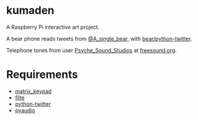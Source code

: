 # kumaden
A Raspberry Pi interactive art project.

A bear phone reads tweets from [@A_single_bear](http://twitter.com/A_single_bear/),
with [bear/python-twitter](https://github.com/bear/python-twitter/).

Telephone tones from user [Psyche_Sound_Studios](http://freesound.org/people/Psyche_Sound_Studios/) at [freesound.org](http://freesound.org).

Requirements
============
* [matrix_keypad](https://pypi.python.org/pypi/matrix_keypad)
* [flite](http://www.speech.cs.cmu.edu/flite/)
* [python-twitter](https://github.com/bear/python-twitter)
* [pyaudio](http://people.csail.mit.edu/hubert/pyaudio/)

